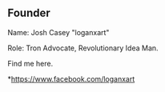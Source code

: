 ## Founder

Name: Josh Casey "loganxart" 

Role: Tron Advocate, Revolutionary Idea Man.
 

Find me here.

 *https://www.facebook.com/loganxart   
 
 
